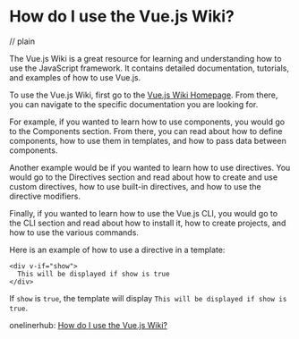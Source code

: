 # How do I use the Vue.js Wiki?
// plain

The Vue.js Wiki is a great resource for learning and understanding how to use the JavaScript framework. It contains detailed documentation, tutorials, and examples of how to use Vue.js.

To use the Vue.js Wiki, first go to the [Vue.js Wiki Homepage](https://github.com/vuejs/vue/wiki). From there, you can navigate to the specific documentation you are looking for.

For example, if you wanted to learn how to use components, you would go to the Components section. From there, you can read about how to define components, how to use them in templates, and how to pass data between components.

Another example would be if you wanted to learn how to use directives. You would go to the Directives section and read about how to create and use custom directives, how to use built-in directives, and how to use the directive modifiers.

Finally, if you wanted to learn how to use the Vue.js CLI, you would go to the CLI section and read about how to install it, how to create projects, and how to use the various commands.

Here is an example of how to use a directive in a template:

```
<div v-if="show">
  This will be displayed if show is true
</div>
```

If `show` is `true`, the template will display `This will be displayed if show is true`.

onelinerhub: [How do I use the Vue.js Wiki?](https://onelinerhub.com/vue.js/how-do-i-use-the-vue-js-wiki)